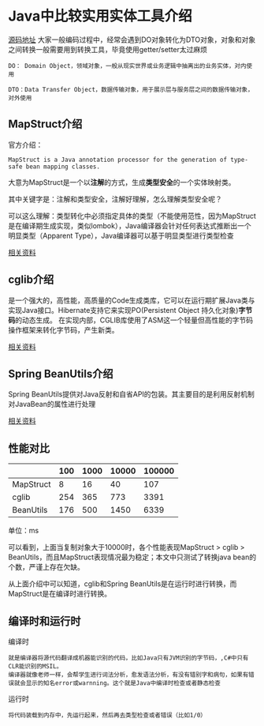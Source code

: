 # Java中比较实用实体工具介绍

[源码地址](https://github.com/Nullrable/beancopy
)
大家一般编码过程中，经常会遇到DO对象转化为DTO对象，对象和对象之间转换一般需要用到转换工具，毕竟使用getter/setter太过麻烦

```
DO： Domain Object，领域对象，一般从现实世界或业务逻辑中抽离出的业务实体，对内使用

DTO：Data Transfer Object，数据传输对象，用于展示层与服务层之间的数据传输对象，对外使用
```

## MapStruct介绍
官方介绍：
```
MapStruct is a Java annotation processor for the generation of type-safe bean mapping classes.
```
大意为MapStruct是一个以**注解**的方式，生成**类型安全**的一个实体映射类。

其中关键字是：注解和类型安全，注解好理解，怎么理解类型安全呢？

可以这么理解：类型转化中必须指定具体的类型（不能使用范性，因为MapStruct是在编译期生成实现，类似lombok），Java编译器会针对任何表达式推断出一个明显类型（Apparent Type），Java编译器可以基于明显类型进行类型检查

[相关资料](https://mapstruct.org/documentation/stable/reference/html/)
## cglib介绍
是一个强大的，高性能，高质量的Code生成类库，它可以在运行期扩展Java类与实现Java接口。Hibernate支持它来实现PO(Persistent Object 持久化对象)**字节码**的动态生成。
在实现内部，CGLIB库使用了ASM这一个轻量但高性能的字节码操作框架来转化字节码，产生新类。

[相关资料](https://github.com/cglib/cglib/wiki)
## Spring BeanUtils介绍
Spring BeanUtils提供对Java反射和自省API的包装。其主要目的是利用反射机制对JavaBean的属性进行处理

[相关资料
](https://docs.spring.io/spring-framework/docs/current/javadoc-api/org/springframework/beans/BeanUtils.html)
## 性能对比

|  | 100 | 1000 | 10000 | 100000 |
| --- | --- | --- | --- | --- |
| MapStruct | 8 | 16 | 40 | 107 |
| cglib | 254 | 365 | 773 | 3391 |
| BeanUtils | 176 | 500 | 1450 | 6339 |
单位：ms

可以看到，上面当复制对象大于10000时，各个性能表现MapStruct > cglib > BeanUtils，而且MapStruct表现情况最为稳定；本文中只测试了转换java bean的个数，严谨上存在欠缺。

从上面介绍中可以知道，cglib和Spring BeanUtils是在运行时进行转换，而MapStruct是在编译时进行转换。

## 编译时和运行时
编译时

```
就是编译器将源代码翻译成机器能识别的代码，比如Java只有JVM识别的字节码，,C#中只有CLR能识别的MSIL。
编译器就像老师一样，会帮学生进行词法分析，愈发语法分析，有没有错别字和病句，如果有错误就会显示的知名error或warnning。这个就是Java中编译时检查或者静态检查
```
运行时

```
将代码装载到内存中，先运行起来，然后再去类型检查或者错误（比如1/0）
```
